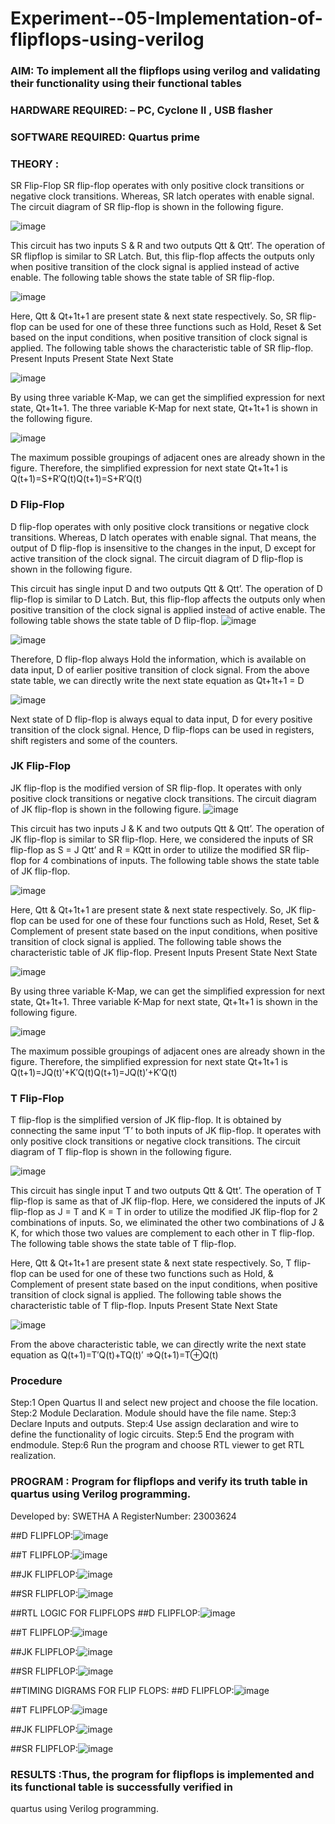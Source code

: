 # Experiment--05-Implementation-of-flipflops-using-verilog
### AIM: To implement all the flipflops using verilog and validating their functionality using their functional tables
### HARDWARE REQUIRED:  – PC, Cyclone II , USB flasher
### SOFTWARE REQUIRED:   Quartus prime
### THEORY :
SR Flip-Flop
SR flip-flop operates with only positive clock transitions or negative clock transitions. Whereas, SR latch operates with enable signal. The circuit diagram of SR flip-flop is shown in the following figure.

![image](https://user-images.githubusercontent.com/36288975/167910294-bb550548-b1dc-4cba-9044-31d9037d476b.png)

 
This circuit has two inputs S & R and two outputs Qtt & Qtt’. The operation of SR flipflop is similar to SR Latch. But, this flip-flop affects the outputs only when positive transition of the clock signal is applied instead of active enable.
The following table shows the state table of SR flip-flop.


![image](https://user-images.githubusercontent.com/36288975/167910648-ced88e69-869c-42e2-9718-a285a3902446.png)


Here, Qtt & Qt+1t+1 are present state & next state respectively. So, SR flip-flop can be used for one of these three functions such as Hold, Reset & Set based on the input conditions, when positive transition of clock signal is applied. The following table shows the characteristic table of SR flip-flop.
Present Inputs	Present State	Next State


![image](https://user-images.githubusercontent.com/36288975/167908180-5fc9d589-1cb5-41f5-b2c8-927e04f5f387.png)

By using three variable K-Map, we can get the simplified expression for next state, Qt+1t+1. The three variable K-Map for next state, Qt+1t+1 is shown in the following figure.

![image](https://user-images.githubusercontent.com/36288975/167908214-25b30a54-db20-4bcb-9385-5f93a1982a09.png)

 
The maximum possible groupings of adjacent ones are already shown in the figure. Therefore, the simplified expression for next state Qt+1t+1 is
Q(t+1)=S+R′Q(t)Q(t+1)=S+R′Q(t)


### D Flip-Flop
D flip-flop operates with only positive clock transitions or negative clock transitions. Whereas, D latch operates with enable signal. That means, the output of D flip-flop is insensitive to the changes in the input, D except for active transition of the clock signal. The circuit diagram of D flip-flop is shown in the following figure.
 
This circuit has single input D and two outputs Qtt & Qtt’. The operation of D flip-flop is similar to D Latch. But, this flip-flop affects the outputs only when positive transition of the clock signal is applied instead of active enable.
The following table shows the state table of D flip-flop.
![image](https://user-images.githubusercontent.com/36288975/167908342-e03f0cbb-5958-43bb-b74a-5e3ec2341675.png)

![image](https://user-images.githubusercontent.com/36288975/167910325-aeef0739-0a54-40e2-bebd-6f5fa0cad10e.png)



Therefore, D flip-flop always Hold the information, which is available on data input, D of earlier positive transition of clock signal. From the above state table, we can directly write the next state equation as
Qt+1t+1 = D



![image](https://user-images.githubusercontent.com/36288975/167908850-d39d07ba-7f9d-490a-b9f2-274e189fd047.png)

Next state of D flip-flop is always equal to data input, D for every positive transition of the clock signal. Hence, D flip-flops can be used in registers, shift registers and some of the counters.


### JK Flip-Flop
JK flip-flop is the modified version of SR flip-flop. It operates with only positive clock transitions or negative clock transitions. The circuit diagram of JK flip-flop is shown in the following figure.
![image](https://user-images.githubusercontent.com/36288975/167910378-d2d984a7-2815-4d17-8c41-ee4bdf59ec24.png) 

 
This circuit has two inputs J & K and two outputs Qtt & Qtt’. The operation of JK flip-flop is similar to SR flip-flop. Here, we considered the inputs of SR flip-flop as S = J Qtt’ and R = KQtt in order to utilize the modified SR flip-flop for 4 combinations of inputs.
The following table shows the state table of JK flip-flop.


![image](https://user-images.githubusercontent.com/36288975/167908575-59c35afb-50d3-46a2-888c-47478a3179d5.png)

Here, Qtt & Qt+1t+1 are present state & next state respectively. So, JK flip-flop can be used for one of these four functions such as Hold, Reset, Set & Complement of present state based on the input conditions, when positive transition of clock signal is applied. The following table shows the characteristic table of JK flip-flop.
Present Inputs	Present State	Next State

![image](https://user-images.githubusercontent.com/36288975/167908664-c854ffe9-0bd3-44c2-bfa6-e53928181c69.png)


By using three variable K-Map, we can get the simplified expression for next state, Qt+1t+1. Three variable K-Map for next state, Qt+1t+1 is shown in the following figure.
 
 
 ![image](https://user-images.githubusercontent.com/36288975/167908688-fa93c3e9-8323-4864-947d-c11d163d5a90.png)

The maximum possible groupings of adjacent ones are already shown in the figure. Therefore, the simplified expression for next state Qt+1t+1 is
Q(t+1)=JQ(t)′+K′Q(t)Q(t+1)=JQ(t)′+K′Q(t)



### T Flip-Flop
T flip-flop is the simplified version of JK flip-flop. It is obtained by connecting the same input ‘T’ to both inputs of JK flip-flop. It operates with only positive clock transitions or negative clock transitions. The circuit diagram of T flip-flop is shown in the following figure.

![image](https://user-images.githubusercontent.com/36288975/167911534-5f3c445d-bc68-46e2-9a9c-7efce5febc60.png)



This circuit has single input T and two outputs Qtt & Qtt’. The operation of T flip-flop is same as that of JK flip-flop. Here, we considered the inputs of JK flip-flop as J = T and K = T in order to utilize the modified JK flip-flop for 2 combinations of inputs. So, we eliminated the other two combinations of J & K, for which those two values are complement to each other in T flip-flop.
The following table shows the state table of T flip-flop.



Here, Qtt & Qt+1t+1 are present state & next state respectively. So, T flip-flop can be used for one of these two functions such as Hold, & Complement of present state based on the input conditions, when positive transition of clock signal is applied. The following table shows the characteristic table of T flip-flop.
Inputs	Present State	Next State


![image](https://user-images.githubusercontent.com/36288975/167909015-53aa9450-3f28-4202-887a-79d88228f8a0.png)

From the above characteristic table, we can directly write the next state equation as
Q(t+1)=T′Q(t)+TQ(t)′
⇒Q(t+1)=T⊕Q(t)

### Procedure
Step:1 Open Quartus II and select new project and choose the file location.
Step:2 Module Declaration. Module should have the file name.
Step:3 Declare Inputs and outputs.
Step:4 Use assign declaration and wire to define the functionality of logic circuits.
Step:5 End the program with endmodule.
Step:6 Run the program and choose RTL viewer to get RTL realization.

### PROGRAM : Program for flipflops  and verify its truth table in quartus using Verilog programming.
Developed by: SWETHA A
RegisterNumber: 23003624 

##D FLIPFLOP:![image](https://github.com/aswethaashok/Experiment--05-Implementation-of-flipflops-using-verilog/assets/149987410/c5366fab-1613-435c-8342-72bc723b3dd2)

##T FLIPFLOP:![image](https://github.com/aswethaashok/Experiment--05-Implementation-of-flipflops-using-verilog/assets/149987410/1039b2f8-e7a2-43a5-9890-d5ab7b702da3)

##JK FLIPFLOP:![image](https://github.com/aswethaashok/Experiment--05-Implementation-of-flipflops-using-verilog/assets/149987410/0c636a3e-8e74-4267-b8a5-e5363db2f9b6)

##SR FLIPFLOP:![image](https://github.com/aswethaashok/Experiment--05-Implementation-of-flipflops-using-verilog/assets/149987410/1c805797-7419-4f88-bb8f-95974a297236)

##RTL LOGIC FOR FLIPFLOPS
##D FLIPFLOP:![image](https://github.com/aswethaashok/Experiment--05-Implementation-of-flipflops-using-verilog/assets/149987410/b0e746d7-8117-422d-ad24-f319694e2949)

##T FLIPFLOP:![image](https://github.com/aswethaashok/Experiment--05-Implementation-of-flipflops-using-verilog/assets/149987410/872abdb2-42c2-4995-9909-f3b95a807ec7)

##JK FLIPFLOP:![image](https://github.com/aswethaashok/Experiment--05-Implementation-of-flipflops-using-verilog/assets/149987410/5fcaee7f-3232-43fc-8a10-dbf149ae134e)

##SR FLIPFLOP:![image](https://github.com/aswethaashok/Experiment--05-Implementation-of-flipflops-using-verilog/assets/149987410/4ad06f49-6807-4236-8835-9ebe9d857148)

##TIMING DIGRAMS FOR FLIP FLOPS:
##D FLIPFLOP:![image](https://github.com/aswethaashok/Experiment--05-Implementation-of-flipflops-using-verilog/assets/149987410/56413756-f235-4863-99ef-997d9dd75336)

##T FLIPFLOP:![image](https://github.com/aswethaashok/Experiment--05-Implementation-of-flipflops-using-verilog/assets/149987410/653fcf3f-d052-4eb8-bc04-c53cb23d0be1)

##JK FLIPFLOP:![image](https://github.com/aswethaashok/Experiment--05-Implementation-of-flipflops-using-verilog/assets/149987410/93958202-fbb0-4ada-92d1-1feef3b2ceab)

##SR FLIPFLOP:![image](https://github.com/aswethaashok/Experiment--05-Implementation-of-flipflops-using-verilog/assets/149987410/e59f0508-a36f-4baf-a67d-7a22c480d553)

### RESULTS :Thus, the program for flipflops is implemented and its functional table is successfully verified in
quartus using Verilog programming.
